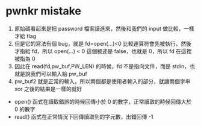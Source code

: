 # pwnkr mistake
1. 原始碼看起來是把 password 檔案讀進來，然後和我們的 input 做比較，一樣才給 flag
2. 但是它的寫法有個 bug，就是 fd=open(...)<0 比較運算符會先被執行，然後才指給 fd，所以 open(...) < 0 這個敘述是 false，也就是 0，所以 fd 在這裡被指為 0
3. 因此在 read(fd,pw_buf,PW_LEN) 的時候，fd 不是指向文件，而是 stdin，也就是說我們可以輸入給 pw_buf
4. pw_buf2 就是正常的輸入，所以兩個都是使用者輸入的部分，就讓兩個字串 xor 之後的結果是一樣的就好

* open() 函式在讀取錯誤的時候回傳小於 0 的數字，正常讀取的時候回傳大於 0 的數字
* read() 函式在正常情況下回傳讀取到的字元數，出錯回傳 -1
